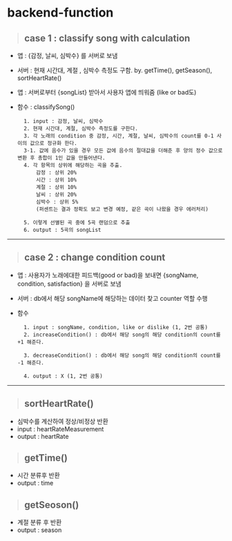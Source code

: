 # backend-function

> ## case 1 : classify song with calculation

- 앱 : {감정, 날씨, 심박수} 를 서버로 보냄
- 서버 : 현재 시간대, 계절 , 심박수 측정도 구함. by. getTime(), getSeason(), sortHeartRate()
- 앱 : 서버로부터 {songList} 받아서 사용자 앱에 띄워줌 (like or bad도)
- 함수 : classifySong()

        1. input : 감정, 날씨, 심박수
        2. 현재 시간대, 계절, 심박수 측정도를 구한다.
        3. 각 노래의 condition 중 감정, 시간, 계절, 날씨, 심박수의 count를 0-1 사이의 값으로 정규화 한다.
        3-1. 값에 음수가 있을 경우 모든 값에 음수의 절대값을 더해준 후 양의 정수 값으로 변환 후 총합이 1인 값을 만들어낸다.
        4. 각 항목의 상위에 해당하는 곡을 추출.
            감정 : 상위 20%
            시간 : 상위 10%
            계절 : 상위 10%
            날씨 : 상위 20%
            심박수 : 상위 5%
            (퍼센트는 결과 정확도 보고 변경 예정, 같은 곡이 나왔을 경우 에러처리)

        5. 이렇게 선별된 곡 중에 5곡 랜덤으로 추출
        6. output : 5곡의 songList

---

> ## case 2 : change condition count

- 앱 : 사용자가 노래에대한 피드백(good or bad)을 보내면 {songName, condition, satisfaction} 을 서버로 보냄

- 서버 : db에서 해당 songName에 해당하는 데이터 찾고 counter 역할 수행

- 함수

        1. input : songName, condition, like or dislike (1, 2번 공통)
        2. increaseCondition() : db에서 해당 song의 해당 condition의 count를 +1 해준다.

        3. decreaseCondition() : db에서 해당 song의 해당 condition의 count를 -1 해준다.

        4. output : X (1, 2번 공통)

---

> ## sortHeartRate()

- 심박수를 계산하여 정상/비정상 반환
- input : heartRateMeasurement
- output : heartRate

> ## getTime()

- 시간 분류후 반환
- output : time

> ## getSeoson()

- 계절 분류 후 반환
- output : season

